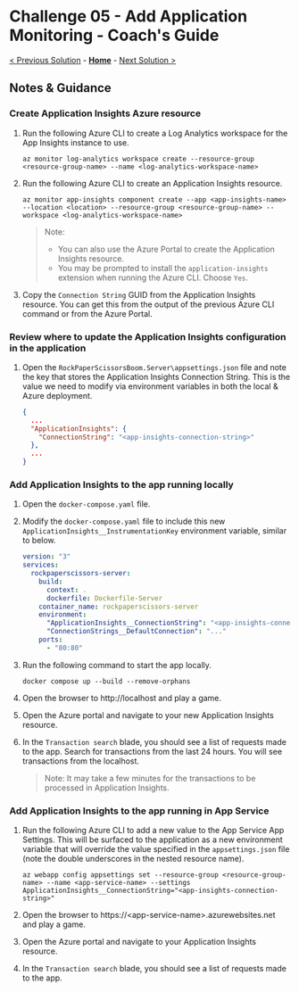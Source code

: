 # Challenge 05 - Add Application Monitoring - Coach's Guide

[< Previous Solution](./Solution-04.md) - **[Home](./README.md)** - [Next Solution >](./Solution-06.md)

## Notes & Guidance

### Create Application Insights Azure resource

1.  Run the following Azure CLI to create a Log Analytics workspace for the App Insights instance to use.

    ```shell
    az monitor log-analytics workspace create --resource-group <resource-group-name> --name <log-analytics-workspace-name>
    ```

1.  Run the following Azure CLI to create an Application Insights resource.

    ```shell
    az monitor app-insights component create --app <app-insights-name> --location <location> --resource-group <resource-group-name> --workspace <log-analytics-workspace-name>
    ```

    > Note:
    >
    > - You can also use the Azure Portal to create the Application Insights resource.
    > - You may be prompted to install the `application-insights` extension when running the Azure CLI. Choose `Yes`.

1.  Copy the `Connection String` GUID from the Application Insights resource. You can get this from the output of the previous Azure CLI command or from the Azure Portal.

### Review where to update the Application Insights configuration in the application

1.  Open the `RockPaperScissorsBoom.Server\appsettings.json` file and note the key that stores the Application Insights Connection String. This is the value we need to modify via environment variables in both the local & Azure deployment.

    ```json
    {
      ...
      "ApplicationInsights": {
        "ConnectionString": "<app-insights-connection-string>"
      },
      ...
    }
    ```

### Add Application Insights to the app running locally

1.  Open the `docker-compose.yaml` file.

1.  Modify the `docker-compose.yaml` file to include this new `ApplicationInsights__InstrumentationKey` environment variable, similar to below.

    ```yaml
    version: "3"
    services:
      rockpaperscissors-server:
        build:
          context: .
          dockerfile: Dockerfile-Server
        container_name: rockpaperscissors-server
        environment:
          "ApplicationInsights__ConnectionString": "<app-insights-connection-string>"
          "ConnectionStrings__DefaultConnection": "..."
        ports:
          - "80:80"
    ```

1.  Run the following command to start the app locally.

    ```shell
    docker compose up --build --remove-orphans
    ```

1.  Open the browser to http://localhost and play a game.

1.  Open the Azure portal and navigate to your new Application Insights resource.

1.  In the `Transaction search` blade, you should see a list of requests made to the app. Search for transactions from the last 24 hours. You will see transactions from the localhost.
    > Note: It may take a few minutes for the transactions to be processed in Application Insights.

### Add Application Insights to the app running in App Service

1.  Run the following Azure CLI to add a new value to the App Service App Settings. This will be surfaced to the application as a new environment variable that will override the value specified in the `appsettings.json` file (note the double underscores in the nested resource name).

    ```shell
    az webapp config appsettings set --resource-group <resource-group-name> --name <app-service-name> --settings ApplicationInsights__ConnectionString="<app-insights-connection-string>"
    ```

1.  Open the browser to https://\<app-service-name\>.azurewebsites.net and play a game.

1.  Open the Azure portal and navigate to your Application Insights resource.

1.  In the `Transaction search` blade, you should see a list of requests made to the app.
